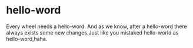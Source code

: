 # hello-word
Every wheel needs a hello-word.
And as we know, after a hello-word there always exists some new changes.Just like you mistaked hello-world as hello-word,haha.
